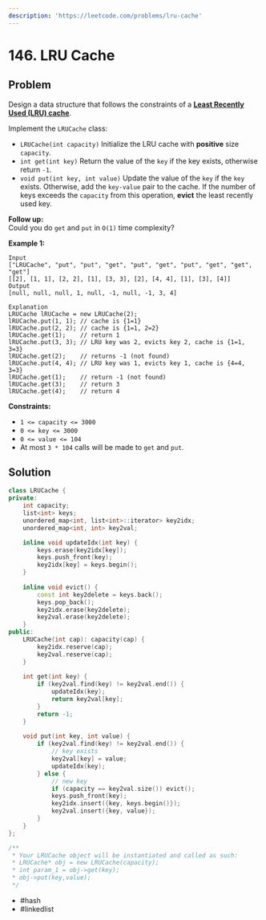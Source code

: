 ```yaml
---
description: 'https://leetcode.com/problems/lru-cache'
---
```


# 146. LRU Cache

## Problem

Design a data structure that follows the constraints of a [**Least Recently Used \(LRU\) cache**](https://en.wikipedia.org/wiki/Cache_replacement_policies#LRU).

Implement the `LRUCache` class:

* `LRUCache(int capacity)` Initialize the LRU cache with **positive** size `capacity`.
* `int get(int key)` Return the value of the `key` if the key exists, otherwise return `-1`.
* `void put(int key, int value)` Update the value of the `key` if the `key` exists. Otherwise, add the `key-value` pair to the cache. If the number of keys exceeds the `capacity` from this operation, **evict** the least recently used key.

**Follow up:**  
 Could you do `get` and `put` in `O(1)` time complexity?

**Example 1:**

```text
Input
["LRUCache", "put", "put", "get", "put", "get", "put", "get", "get", "get"]
[[2], [1, 1], [2, 2], [1], [3, 3], [2], [4, 4], [1], [3], [4]]
Output
[null, null, null, 1, null, -1, null, -1, 3, 4]

Explanation
LRUCache lRUCache = new LRUCache(2);
lRUCache.put(1, 1); // cache is {1=1}
lRUCache.put(2, 2); // cache is {1=1, 2=2}
lRUCache.get(1);    // return 1
lRUCache.put(3, 3); // LRU key was 2, evicts key 2, cache is {1=1, 3=3}
lRUCache.get(2);    // returns -1 (not found)
lRUCache.put(4, 4); // LRU key was 1, evicts key 1, cache is {4=4, 3=3}
lRUCache.get(1);    // return -1 (not found)
lRUCache.get(3);    // return 3
lRUCache.get(4);    // return 4
```

**Constraints:**

* `1 <= capacity <= 3000`
* `0 <= key <= 3000`
* `0 <= value <= 104`
* At most `3 * 104` calls will be made to `get` and `put`.

## Solution

```cpp
class LRUCache {
private:
    int capacity;
    list<int> keys;
    unordered_map<int, list<int>::iterator> key2idx;
    unordered_map<int, int> key2val;

    inline void updateIdx(int key) {
        keys.erase(key2idx[key]);
        keys.push_front(key);
        key2idx[key] = keys.begin();
    }
    
    inline void evict() {
        const int key2delete = keys.back();
        keys.pop_back();
        key2idx.erase(key2delete);
        key2val.erase(key2delete);
    }
public:
    LRUCache(int cap): capacity(cap) {
        key2idx.reserve(cap);
        key2val.reserve(cap);
    }
    
    int get(int key) {
        if (key2val.find(key) != key2val.end()) {
            updateIdx(key);
            return key2val[key];
        } 
        return -1;
    }
    
    void put(int key, int value) {
        if (key2val.find(key) != key2val.end()) {
            // key exists
            key2val[key] = value;
            updateIdx(key);
        } else {
            // new key
            if (capacity == key2val.size()) evict();
            keys.push_front(key);
            key2idx.insert({key, keys.begin()});
            key2val.insert({key, value});
        }
    }
};

/**
 * Your LRUCache object will be instantiated and called as such:
 * LRUCache* obj = new LRUCache(capacity);
 * int param_1 = obj->get(key);
 * obj->put(key,value);
 */
```

* \#hash
* \#linkedlist

